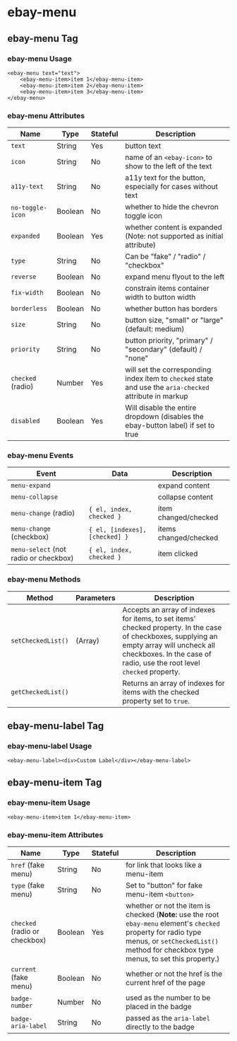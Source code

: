 # ebay-menu

## ebay-menu Tag

### ebay-menu Usage

```marko
<ebay-menu text="text">
    <ebay-menu-item>item 1</ebay-menu-item>
    <ebay-menu-item>item 2</ebay-menu-item>
    <ebay-menu-item>item 3</ebay-menu-item>
</ebay-menu>
```

### ebay-menu Attributes

Name | Type | Stateful | Description
--- | --- | --- | ---
`text` | String | Yes | button text
`icon` | String | No | name of an `<ebay-icon>` to show to the left of the text
`a11y-text` | String | No | a11y text for the button, especially for cases without text
`no-toggle-icon` | Boolean | No | whether to hide the chevron toggle icon
`expanded` | Boolean | Yes | whether content is expanded (Note: not supported as initial attribute)
`type` | String | No | Can be "fake" / "radio" / "checkbox"
`reverse` | Boolean | No | expand menu flyout to the left
`fix-width` | Boolean | No | constrain items container width to button width
`borderless` | Boolean | No | whether button has borders
`size` | String | No | button size, "small" or "large" (default: medium)
`priority` | String | No | button priority, "primary" / "secondary" (default) / "none"
`checked` (radio) | Number | Yes | will set the corresponding index item to `checked` state and use the `aria-checked` attribute in markup
`disabled` | Boolean | Yes | Will disable the entire dropdown (disables the ebay-button label) if set to true

### ebay-menu Events

Event | Data | Description
--- | --- | ---
`menu-expand` |  | expand content
`menu-collapse` |  | collapse content
`menu-change` (radio) | `{ el, index, checked }` | item changed/checked
`menu-change` (checkbox) | `{ el, [indexes], [checked] }` | items changed/checked
`menu-select` (not radio or checkbox) | `{ el, index, checked }` | item clicked

### ebay-menu Methods

Method | Parameters | Description
--- | --- | ---
`setCheckedList()` | (Array) | Accepts an array of indexes for items, to set items' checked property. In the case of checkboxes, supplying an empty array will uncheck all checkboxes. In the case of radio, use the root level `checked` property.
`getCheckedList()` |  | Returns an array of indexes for items with the checked property set to `true`.

## ebay-menu-label Tag

### ebay-menu-label Usage
```marko
<ebay-menu-label><div>Custom Label</div></ebay-menu-label>
```

## ebay-menu-item Tag

### ebay-menu-item Usage

```marko
<ebay-menu-item>item 1</ebay-menu-item>
```

### ebay-menu-item Attributes

Name | Type | Stateful | Description
--- | --- | --- | ---
`href` (fake menu) | String | No | for link that looks like a menu-item
`type` (fake menu) | String | No | Set to "button" for fake menu-item `<button>`
`checked` (radio or checkbox) | Boolean | Yes | whether or not the item is checked (**Note:** use the root `ebay-menu` element's `checked` property for radio type menus, or `setCheckedList()` method for checkbox type menus, to set this property.)
`current` (fake menu) | Boolean | No | whether or not the href is the current href of the page
`badge-number` | Number | No | used as the number to be placed in the badge
`badge-aria-label` | String | No | passed as the `aria-label` directly to the badge
